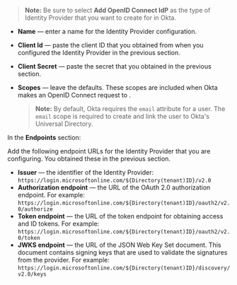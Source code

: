 > **Note:** Be sure to select **Add OpenID Connect IdP** as the type of Identity Provider that you want to create for <StackSelector snippet="idp" noSelector inline /> in Okta.

* **Name** &mdash; enter a name for the Identity Provider configuration.
* **Client Id** &mdash; paste the client ID that you obtained from <StackSelector snippet="idp" noSelector inline /> when you configured the Identity Provider in the previous section.
* **Client Secret** &mdash; paste the secret that you obtained in the previous section.
* **Scopes** &mdash; leave the defaults. These scopes are included when Okta makes an OpenID Connect request to <StackSelector snippet="idp" noSelector inline />.

    > **Note:** By default, Okta requires the `email` attribute for a user. The `email` scope is required to create and link the user to Okta's Universal Directory.

In the **Endpoints** section:

Add the following endpoint URLs for the <StackSelector snippet="idp" noSelector inline /> Identity Provider that you are configuring. You obtained these in the previous section.

* **Issuer** &mdash; the identifier of the <StackSelector snippet="idp" noSelector inline /> Identity Provider: `https://login.microsoftonline.com/${Directory(tenant)ID}/v2.0`
* **Authorization endpoint** &mdash; the URL of the <StackSelector snippet="idp" noSelector inline /> OAuth 2.0 authorization endpoint. For example: `https://login.microsoftonline.com/${Directory(tenant)ID}/oauth2/v2.0/authorize`
* **Token endpoint** &mdash; the URL of the <StackSelector snippet="idp" noSelector inline /> token endpoint for obtaining access and ID tokens. For example: `https://login.microsoftonline.com/${Directory(tenant)ID}/oauth2/v2.0/token`
* **JWKS endpoint** &mdash; the URL of the <StackSelector snippet="idp" noSelector inline /> JSON Web Key Set document. This document contains signing keys that are used to validate the signatures from the provider. For example: `https://login.microsoftonline.com/${Directory(tenant)ID}/discovery/v2.0/keys`

